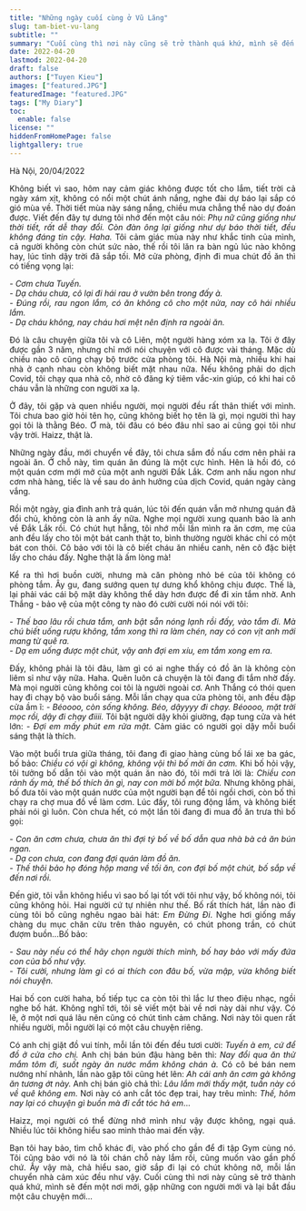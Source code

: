 ```yaml
---
title: "Những ngày cuối cùng ở Vũ Lăng"
slug: tam-biet-vu-lang
subtitle: ""
summary: "Cuối cùng thì nơi này cũng sẽ trở thành quá khứ, mình sẽ đến một nơi mới, gặp những con người mới và lại bắt đầu một cuộc sống mới."
date: 2022-04-20
lastmod: 2022-04-20
draft: false
authors: ["Tuyen Kieu"]
images: ["featured.JPG"]
featuredImage: "featured.JPG"
tags: ["My Diary"]
toc:
  enable: false
license: ""
hiddenFromHomePage: false
lightgallery: true
---
```


<p style = "text-align: justify">Hà Nội, 20/04/2022</p>

<p style = "text-align: justify">Không biết vì sao, hôm nay cảm giác không được tốt cho lắm, tiết trời cả ngày xám xịt, không có nổi một chút ánh nắng, nghe đài dự báo lại sắp có gió mùa về. Thời tiết mùa này sáng nắng, chiều mưa chẳng thể nào dự đoán được. Viết đến đây tự dưng tôi nhớ đến một câu nói: <i>Phụ nữ cũng giống như thời tiết, rất dễ thay đổi. Còn đàn ông lại giống như dự báo thời tiết, đều không đáng tin cậy. Haha.</i> Tôi cảm giác mùa này như khắc tinh của mình, cả người không còn chút sức nào, thế rồi tôi lăn ra bàn ngủ lúc nào không hay, lúc tỉnh dậy trời đã sắp tối. Mở cửa phòng, định đi mua chút đồ ăn thì có tiếng vọng lại:</p>

<p style = "text-align: justify"><i>- Cơm chưa Tuyến.<br>- Dạ cháu chưa, cô lại đi hái rau ở vườn bên trong đấy à.<br>- Đúng rồi, rau ngon lắm, có ăn không cô cho một nửa, nay cô hái nhiều lắm.<br>- Dạ cháu không, nay cháu hơi mệt nên định ra ngoài ăn.</i></p>

<p style = "text-align: justify">Đó là câu chuyện giữa tôi và cô Liên, một người hàng xóm xa lạ. Tôi ở đây được gần 3 năm, nhưng chỉ mới nói chuyện với cô được vài tháng. Mặc dù chiều nào cô cũng chạy bộ trước cửa phòng tôi. Hà Nội mà, nhiều khi hai nhà ở cạnh nhau còn không biết mặt nhau nữa. Nếu không phải do dịch Covid, tôi chạy qua nhà cô, nhờ cô đăng ký tiêm vắc-xin giúp, có khi hai cô cháu vẫn là những con người xa lạ.</p>

<p style = "text-align: justify">Ở đây, tôi gặp và quen nhiều người, mọi người đều rất thân thiết với mình. Tôi chưa bao giờ hỏi tên họ, cũng không biết họ tên là gì, mọi người thì hay gọi tôi là thằng Béo. Ơ mà, tôi đâu có béo đâu nhỉ sao ai cũng gọi tôi như vậy trời. Haizz, thật là.</p>

<p style = "text-align: justify">Những ngày đầu, mới chuyển về đây, tôi chưa sắm đồ nấu cơm nên phải ra ngoài ăn. Ở chỗ này, tìm quán ăn đúng là một cực hình. Hên là hồi đó, có một quán cơm mới mở của một anh người Đắk Lắk. Cơm anh nấu ngon như cơm nhà hàng, tiếc là về sau do ảnh hưởng của dịch Covid, quán ngày càng vắng.</p>

<p style = "text-align: justify">Rồi một ngày, gia đình anh trả quán, lúc tôi đến quán vẫn mở nhưng quán đã đổi chủ, không còn là anh ấy nữa. Nghe mọi người xung quanh bảo là anh về Đắk Lắk rồi. Có chút hụt hẫng, tôi nhớ mỗi lần mình ra ăn cơm, mẹ của anh đều lấy cho tôi một bát canh thật to, bình thường người khác chỉ có một bát con thôi. Cô bảo với tôi là cô biết cháu ăn nhiều canh, nên cô đặc biệt lấy cho cháu đấy. Nghe thật là ấm lòng mà!</p>

<p style = "text-align: justify">Kể ra thì hơi buồn cười, nhưng mà căn phòng nhỏ bé của tôi không có phòng tắm. Ây gu, đang sướng quen tự dưng khổ không chịu được. Thế là, lại phải vác cái bộ mặt dày không thể dày hơn được để đi xin tắm nhờ. Anh Thắng - bảo vệ của một công ty nào đó cười cười nói nói với tôi:</p>

<p style = "text-align: justify"><i> - Thế bao lâu rồi chưa tắm, anh bật sẵn nóng lạnh rồi đấy, vào tắm đi. Mà chú biết uống rượu không, tắm xong thì ra làm chén, nay có con vịt anh mới mang từ quê ra.</i></br><i>- Dạ em uống được một chút, vậy anh đợi em xíu, em tắm xong em ra.</i></p>

<p style = "text-align: justify">Đấy, không phải là tôi đâu, làm gì có ai nghe thấy có đồ ăn là không còn liêm sỉ như vậy nữa. Haha. Quên luôn cả chuyện là tôi đang đi tắm nhờ đấy. Mà mọi người cũng không coi tôi là người ngoài cơ. Anh Thắng có thói quen hay đi chạy bộ vào buổi sáng. Mỗi lần chạy qua cửa phòng tôi, anh đều đập cửa ầm ĩ: <i>- Béoooo, còn sống không. Béo, dậyyyy đi chạy. Béoooo, mặt trời mọc rồi, dậy đi chạy điiii.</i> Tôi bật người dậy khỏi giường, đạp tung cửa và hét lớn: <i>- Đợi em mấy phút em rửa mặt.</i> Cảm giác có người gọi dậy mỗi buổi sáng thật là thích.</p>

<p style = "text-align: justify">Vào một buổi trưa giữa tháng, tôi đang đi giao hàng cùng bố lái xe ba gác, bố bảo: <i>Chiều có vội gì không, không vội thì bố mời ăn cơm.</i> Khi bố hỏi vậy, tôi tưởng bố dẫn tôi vào một quán ăn nào đó, tôi mới trả lời là: <i>Chiều con rảnh ấy mà, thế bố thích ăn gì, nay con mời bố một bữa.</i> Nhưng không phải, bố đưa tôi vào một quán nước của một người bạn để tôi ngồi chơi, còn bố thì chạy ra chợ mua đồ về làm cơm. Lúc đấy, tôi rung động lắm, và không biết phải nói gì luôn. Còn chưa hết, có một lần tôi đang đi mua đồ ăn trưa thì bố gọi:</p>

<p style = "text-align: justify"><i>- Con ăn cơm chưa, chưa ăn thì đợi tý bố về bố dẫn qua nhà bà cả ăn bún ngan. </br> - Dạ con chưa, con đang đợi quán làm đồ ăn. </br>- Thế thôi bảo họ đóng hộp mang về tối ăn, con đợi bố một chút, bố sắp về đến nơi rồi.</i> </p>

<p style = "text-align: justify">Đến giờ, tôi vẫn không hiểu vì sao bố lại tốt với tôi như vậy, bố không nói, tôi cũng không hỏi. Hai người cứ tự nhiên như thế. Bố rất thích hát, lần nào đi cùng tôi bố cũng nghêu ngao bài hát: <i>Em Đừng Đi</i>. Nghe hơi giống mấy chàng du mục chăn cừu trên thảo nguyên, có chút phong trần, có chút đượm buồn...Bố bảo:</p>

<p style = "text-align: justify"><i>- Sau này nếu có thể hãy chọn người thích mình, bố hay bảo với mấy đứa con của bố như vậy.</br>- Tôi cười, nhưng làm gì có ai thích con đâu bố, vừa mập, vừa không biết nói chuyện.</i></p>

<p style = "text-align: justify">Hai bố con cười haha, bố tiếp tục ca còn tôi thì lắc lư theo điệu nhạc, ngồi nghe bố hát. Không nghĩ tới, tôi sẽ viết một bài về nơi này dài như vậy. Có lẽ, ở một nơi quá lâu nên cũng có chút tình cảm chăng. Nơi này tôi quen rất nhiều người, mỗi người lại có một câu chuyện riêng.</p>

<p style = "text-align: justify">Có anh chị giặt đồ vui tính, mỗi lần tôi đến đều tươi cười: <i>Tuyến à em, cứ để đồ ở cửa cho chị.</i> Anh chị bán bún đậu hàng bên thì: <i>Nay đổi qua ăn thử mắm tôm đi, suốt ngày ăn nước mắm không chán à.</i> Có cô bé bán nem nướng nhí nhảnh, lần nào gặp tôi cũng hét lên: <i>Ah cái anh ăn cơm gà không ăn tương ớt này.</i> Anh chị bán giò chả thì:<i> Lâu lắm mới thấy mặt, tuần này có về quê không em.</i> Nơi này có anh cắt tóc đẹp trai, hay trêu mình:<i> Thế, hôm nay lại có chuyện gì buồn mà đi cắt tóc hả em</i>...</p>

<p style = "text-align: justify">Haizz, mọi người có thể đừng nhớ mình như vậy được không, ngại quá. Nhiều lúc tôi không hiểu sao mình thảo mai đến vậy.</p>

<p style = "text-align: justify">Bạn tôi hay bảo, tìm chỗ khác đi, vào phố cho gần để đi tập Gym cùng nó. Tôi cũng bảo với nó là tôi chán chỗ này lắm rồi, cũng muốn vào gần phố chứ. Ấy vậy mà, chả hiểu sao, giờ sắp đi lại có chút không nỡ, mỗi lần chuyển nhà cảm xúc đều như vậy. Cuối cùng thì nơi này cũng sẽ trở thành quá khứ, mình sẽ đến một nơi mới, gặp những con người mới và lại bắt đầu một câu chuyện mới...</p>
